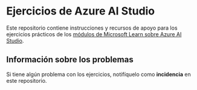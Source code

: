 # Ejercicios de Azure AI Studio

Este repositorio contiene instrucciones y recursos de apoyo para los ejercicios prácticos de los [módulos de Microsoft Learn sobre Azure AI Studio](https://docs.microsoft.com/training).

## Información sobre los problemas

Si tiene algún problema con los ejercicios, notifíquelo como **incidencia** en este repositorio.
